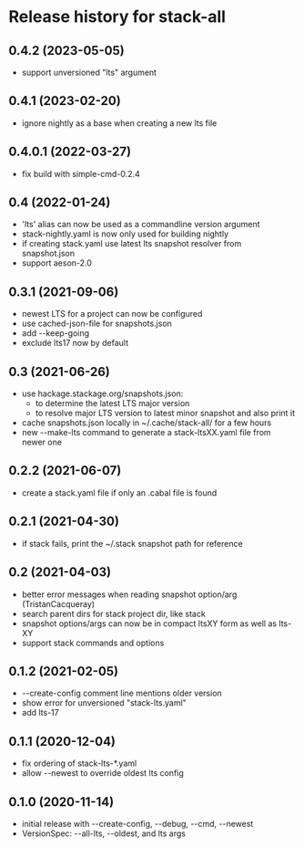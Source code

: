 # Release history for stack-all

## 0.4.2 (2023-05-05)
- support unversioned "lts" argument

## 0.4.1 (2023-02-20)
- ignore nightly as a base when creating a new lts file

## 0.4.0.1 (2022-03-27)
- fix build with simple-cmd-0.2.4

## 0.4 (2022-01-24)
- 'lts' alias can now be used as a commandline version argument
- stack-nightly.yaml is now only used for building nightly
- if creating stack.yaml use latest lts snapshot resolver from snapshot.json
- support aeson-2.0

## 0.3.1 (2021-09-06)
- newest LTS for a project can now be configured
- use cached-json-file for snapshots.json
- add --keep-going
- exclude lts17 now by default

## 0.3 (2021-06-26)
- use hackage.stackage.org/snapshots.json:
  - to determine the latest LTS major version
  - to resolve major LTS version to latest minor snapshot and also print it
- cache snapshots.json locally in ~/.cache/stack-all/ for a few hours
- new --make-lts command to generate a stack-ltsXX.yaml file from newer one

## 0.2.2 (2021-06-07)
- create a stack.yaml file if only an .cabal file is found

## 0.2.1 (2021-04-30)
- if stack fails, print the ~/.stack snapshot path for reference

## 0.2 (2021-04-03)
- better error messages when reading snapshot option/arg (TristanCacqueray)
- search parent dirs for stack project dir, like stack
- snapshot options/args can now be in compact ltsXY form as well as lts-XY
- support stack commands and options

## 0.1.2 (2021-02-05)
- --create-config comment line mentions older version
- show error for unversioned "stack-lts.yaml"
- add lts-17

## 0.1.1 (2020-12-04)
- fix ordering of stack-lts-*.yaml
- allow --newest to override oldest lts config

## 0.1.0 (2020-11-14)
- initial release with --create-config, --debug, --cmd, --newest
- VersionSpec: --all-lts, --oldest, and lts args
